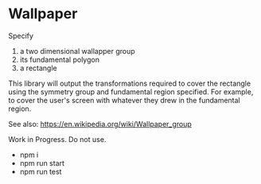 Wallpaper
=========

Specify 
1. a two dimensional wallapper group
2. its fundamental polygon
3. a rectangle

This library will output the transformations required to cover the rectangle using the symmetry group and fundamental region specified.
For example, to cover the user's screen with whatever they drew in the fundamental region.

See also:
https://en.wikipedia.org/wiki/Wallpaper_group

Work in Progress. Do not use.


* npm i
* npm run start
* npm run test